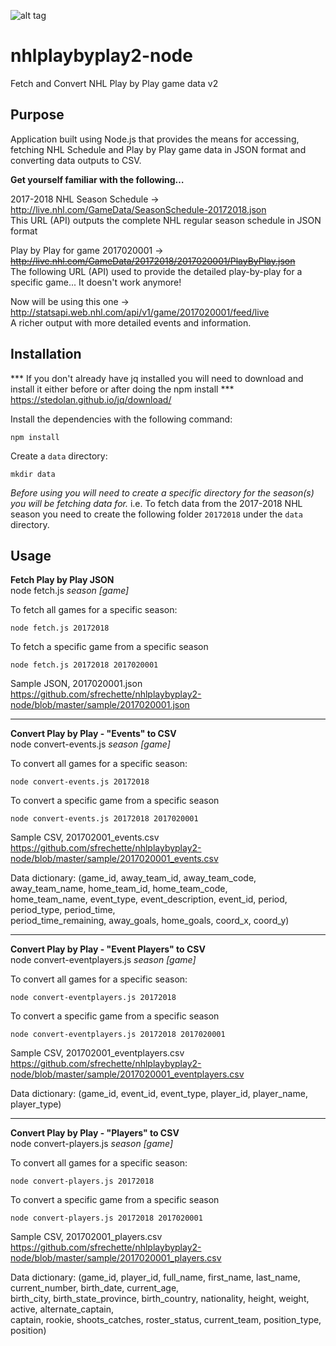 ![alt tag](https://stephanefrechette.com/wp-content/uploads/2017/10/iStock-186022164_small.jpg)

# nhlplaybyplay2-node
Fetch and Convert NHL Play by Play game data v2

## Purpose
Application built using Node.js that provides the means for accessing, fetching NHL Schedule and Play by Play game data in JSON format and
converting data outputs to CSV.

**Get yourself familiar with the following…**

2017-2018 NHL Season Schedule -> 
http://live.nhl.com/GameData/SeasonSchedule-20172018.json  
This URL (API) outputs the complete NHL regular season schedule in JSON format

Play by Play for game 2017020001 ->
<strike>http://live.nhl.com/GameData/20172018/2017020001/PlayByPlay.json</strike>  
The following URL (API) used to provide the detailed play-by-play for a specific game... It doesn't work anymore! 

Now will be using this one ->
http://statsapi.web.nhl.com/api/v1/game/2017020001/feed/live  
A richer output with more detailed events and information.  


## Installation
*** If you don't already have jq installed you will need to download and install it either before or after doing the npm install ***  
https://stedolan.github.io/jq/download/  

Install the dependencies with the following command:
```
npm install
```

Create a `data` directory:
```
mkdir data
```

*Before using you will need to create a specific directory for the season(s) you will be fetching data for.*
i.e. To fetch data from the 2017-2018 NHL season you need to create the following folder `20172018` under the `data` directory. 

## Usage
**Fetch Play by Play JSON**  
node fetch.js *season* *[game]*

To fetch all games for a specific season:
```
node fetch.js 20172018
```

To fetch a specific game from a specific season
```
node fetch.js 20172018 2017020001
```  
Sample JSON, 2017020001.json  
https://github.com/sfrechette/nhlplaybyplay2-node/blob/master/sample/2017020001.json  

---  

**Convert Play by Play - "Events" to CSV**   
node convert-events.js *season* *[game]*

To convert all games for a specific season:
```
node convert-events.js 20172018
```

To convert a specific game from a specific season
```
node convert-events.js 20172018 2017020001
```  
Sample CSV, 201702001_events.csv  
https://github.com/sfrechette/nhlplaybyplay2-node/blob/master/sample/2017020001_events.csv  

Data dictionary: (game_id, away_team_id, away_team_code, away_team_name, home_team_id, home_team_code,  
home_team_name, event_type, event_description, event_id, period, period_type, period_time,  
period_time_remaining, away_goals, home_goals, coord_x, coord_y)  

---  

**Convert Play by Play - "Event Players" to CSV**   
node convert-eventplayers.js *season* *[game]*

To convert all games for a specific season:
```
node convert-eventplayers.js 20172018
```

To convert a specific game from a specific season
```
node convert-eventplayers.js 20172018 2017020001
```  
Sample CSV, 201702001_eventplayers.csv  
https://github.com/sfrechette/nhlplaybyplay2-node/blob/master/sample/2017020001_eventplayers.csv  

Data dictionary: (game_id, event_id, event_type, player_id, player_name, player_type)  

---  

**Convert Play by Play - "Players" to CSV**   
node convert-players.js *season* *[game]*

To convert all games for a specific season:
```
node convert-players.js 20172018
```

To convert a specific game from a specific season
```
node convert-players.js 20172018 2017020001
```  
Sample CSV, 201702001_players.csv  
https://github.com/sfrechette/nhlplaybyplay2-node/blob/master/sample/2017020001_players.csv  

Data dictionary: (game_id, player_id, full_name, first_name, last_name, current_number, birth_date, current_age,  
birth_city, birth_state_province, birth_country, nationality, height, weight, active, alternate_captain,  
captain, rookie, shoots_catches, roster_status, current_team, position_type, position)   

